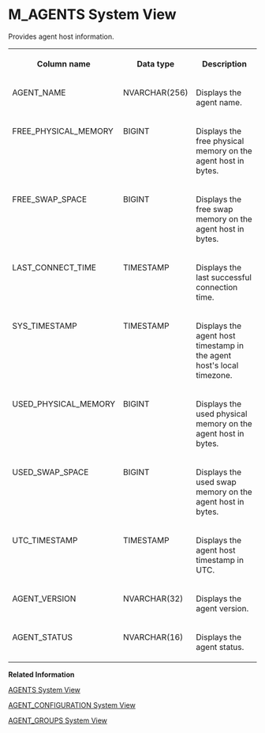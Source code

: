 <!-- loioa866f34db2f547ad87ef462ff9d352ec -->

# M\_AGENTS System View

Provides agent host information.




<table>
<tr>
<th valign="top">

Column name

</th>
<th valign="top">

Data type

</th>
<th valign="top">

Description

</th>
</tr>
<tr>
<td valign="top">

AGENT\_NAME

</td>
<td valign="top">

NVARCHAR\(256\)

</td>
<td valign="top">

Displays the agent name.

</td>
</tr>
<tr>
<td valign="top">

FREE\_PHYSICAL\_MEMORY

</td>
<td valign="top">

BIGINT

</td>
<td valign="top">

Displays the free physical memory on the agent host in bytes.

</td>
</tr>
<tr>
<td valign="top">

FREE\_SWAP\_SPACE

</td>
<td valign="top">

BIGINT

</td>
<td valign="top">

Displays the free swap memory on the agent host in bytes.

</td>
</tr>
<tr>
<td valign="top">

LAST\_CONNECT\_TIME

</td>
<td valign="top">

TIMESTAMP

</td>
<td valign="top">

Displays the last successful connection time.

</td>
</tr>
<tr>
<td valign="top">

SYS\_TIMESTAMP

</td>
<td valign="top">

TIMESTAMP

</td>
<td valign="top">

Displays the agent host timestamp in the agent host's local timezone.

</td>
</tr>
<tr>
<td valign="top">

USED\_PHYSICAL\_MEMORY

</td>
<td valign="top">

BIGINT

</td>
<td valign="top">

Displays the used physical memory on the agent host in bytes.

</td>
</tr>
<tr>
<td valign="top">

USED\_SWAP\_SPACE

</td>
<td valign="top">

BIGINT

</td>
<td valign="top">

Displays the used swap memory on the agent host in bytes.

</td>
</tr>
<tr>
<td valign="top">

UTC\_TIMESTAMP

</td>
<td valign="top">

TIMESTAMP

</td>
<td valign="top">

Displays the agent host timestamp in UTC.

</td>
</tr>
<tr>
<td valign="top">

AGENT\_VERSION

</td>
<td valign="top">

NVARCHAR\(32\)

</td>
<td valign="top">

Displays the agent version.

</td>
</tr>
<tr>
<td valign="top">

AGENT\_STATUS

</td>
<td valign="top">

NVARCHAR\(16\)

</td>
<td valign="top">

Displays the agent status.

</td>
</tr>
</table>

**Related Information**  


[AGENTS System View](../021-System-Views/agents-system-view-c4bec1f.md "Lists active data provisioning agents in the system.")

[AGENT\_CONFIGURATION System View](../021-System-Views/agent-configuration-system-view-fee165a.md "Provides agent configuration information.")

[AGENT\_GROUPS System View](../021-System-Views/agent-groups-system-view-efefb22.md "Lists active data provisioning agent groups in the system.")

